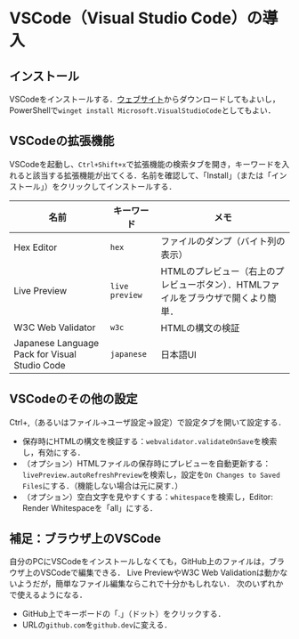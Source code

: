 # VSCode（Visual Studio Code）の導入

## インストール

VSCodeをインストールする．[ウェブサイト](https://code.visualstudio.com)からダウンロードしてもよいし，PowerShellで`winget install Microsoft.VisualStudioCode`としてもよい．

## VSCodeの拡張機能

VSCodeを起動し、`Ctrl+Shift+x`で拡張機能の検索タブを開き，キーワードを入れると該当する拡張機能が出てくる．名前を確認して、「Install」（または「インストール」）をクリックしてインストールする．

名前|キーワード|メモ
---|---|---
Hex Editor|`hex`|ファイルのダンプ（バイト列の表示）
Live Preview|`live preview`|HTMLのプレビュー（右上のプレビューボタン）．HTMLファイルをブラウザで開くより簡単．
W3C Web Validator|`w3c`|HTMLの構文の検証
Japanese Language Pack for Visual Studio Code|`japanese`|日本語UI

## VSCodeのその他の設定

Ctrl+,（あるいはファイル→ユーザ設定→設定）で設定タブを開いて設定する．

- 保存時にHTMLの構文を検証する：`webvalidator.validateOnSave`を検索し，有効にする．
- （オプション）HTMLファイルの保存時にプレビューを自動更新する：`livePreview.autoRefreshPreview`を検索し，設定を`On Changes to Saved Files`にする．（機能しない場合は元に戻す．）
- （オプション）空白文字を見やすくする：`whitespace`を検索し，Editor: Render Whitespaceを「all」にする．

## 補足：ブラウザ上のVSCode

自分のPCにVSCodeをインストールしなくても，GitHub上のファイルは，ブラウザ上のVSCodeで編集できる．
Live PreviewやW3C Web Validationは動かないようだが，簡単なファイル編集ならこれで十分かもしれない．
次のいずれかで使えるようになる．

- GitHub上でキーボードの「.」（ドット）をクリックする．
- URLの`github.com`を`github.dev`に変える．
